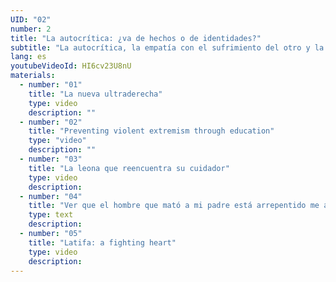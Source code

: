 ```yaml
---
UID: "02"
number: 2
title: "La autocrítica: ¿va de hechos o de identidades?"
subtitle: "La autocrítica, la empatía con el sufrimiento del otro y la honestidad son los antídotos para evitar caer en los fundamentalismos."
lang: es
youtubeVideoId: HI6cv23U8nU
materials:
  - number: "01"
    title: "La nueva ultraderecha"
    type: video
    description: ""
  - number: "02"
    title: "Preventing violent extremism through education"
    type: "video"
    description: ""
  - number: "03"
    title: "La leona que reencuentra su cuidador"
    type: video
    description:
  - number: "04"
    title: "Ver que el hombre que mató a mi padre está arrepentido me ayuda"
    type: text
    description:
  - number: "05"
    title: "Latifa: a fighting heart"
    type: video
    description:
---
```

